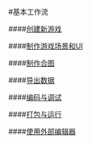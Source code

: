 #基本工作流


####[创建新游戏](../chapter2/NewProject/zh.md)

####[制作游戏场景和UI](../chapter2/SceneAndLayer/zh.md)

####[制作合图](../chapter2/SpriteSheet/zh.md) 

####[导出数据](../chapter2/Publish/zh.md) 

####[编码与调试](../chapter2/CodeAndDebug/zh.md) 

####[打包与运行](../chapter2/PackageAndRun/zh.md) 

####[使用外部编辑器](../chapter2/ExternalEditor/zh.md) 
